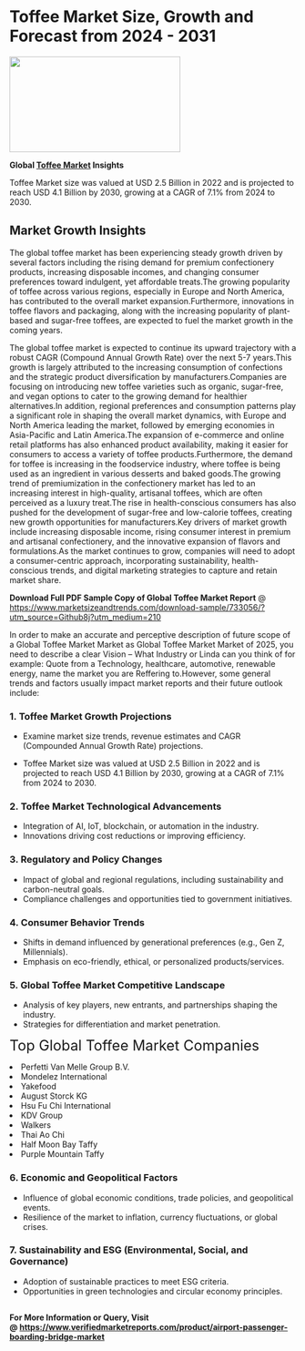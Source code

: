 <H1>Toffee Market Size, Growth and Forecast from 2024 - 2031</H1><img class="aligncenter size-medium wp-image-584254" src="https://thirdeyenews.in/wp-content/uploads/2024/09/Global-Market-Research-300x168.jpeg" alt="" width="300" height="168" /><p><strong>Global&nbsp;<a href="https://www.marketsizeandtrends.com/download-sample/733056/?utm_source=Github8j?utm_medium=210">Toffee Market</a> Insights</strong></p><p>Toffee Market size was valued at USD 2.5 Billion in 2022 and is projected to reach USD 4.1 Billion by 2030, growing at a CAGR of 7.1% from 2024 to 2030.</p><p><h2>Market Growth Insights</h2> <p>The global toffee market has been experiencing steady growth driven by several factors including the rising demand for premium confectionery products, increasing disposable incomes, and changing consumer preferences toward indulgent, yet affordable treats.The growing popularity of toffee across various regions, especially in Europe and North America, has contributed to the overall market expansion.Furthermore, innovations in toffee flavors and packaging, along with the increasing popularity of plant-based and sugar-free toffees, are expected to fuel the market growth in the coming years.</p> <p>The global toffee market is expected to continue its upward trajectory with a robust CAGR (Compound Annual Growth Rate) over the next 5-7 years.This growth is largely attributed to the increasing consumption of confections and the strategic product diversification by manufacturers.Companies are focusing on introducing new toffee varieties such as organic, sugar-free, and vegan options to cater to the growing demand for healthier alternatives.In addition, regional preferences and consumption patterns play a significant role in shaping the overall market dynamics, with Europe and North America leading the market, followed by emerging economies in Asia-Pacific and Latin America.The expansion of e-commerce and online retail platforms has also enhanced product availability, making it easier for consumers to access a variety of toffee products.Furthermore, the demand for toffee is increasing in the foodservice industry, where toffee is being used as an ingredient in various desserts and baked goods.The growing trend of premiumization in the confectionery market has led to an increasing interest in high-quality, artisanal toffees, which are often perceived as a luxury treat.The rise in health-conscious consumers has also pushed for the development of sugar-free and low-calorie toffees, creating new growth opportunities for manufacturers.Key drivers of market growth include increasing disposable income, rising consumer interest in premium and artisanal confectionery, and the innovative expansion of flavors and formulations.As the market continues to grow, companies will need to adopt a consumer-centric approach, incorporating sustainability, health-conscious trends, and digital marketing strategies to capture and retain market share.<p><span class=""><strong>Download Full PDF Sample Copy of Global Toffee Market Report</strong> @ <a href="https://www.marketsizeandtrends.com/download-sample/733056/?utm_source=Github8j?utm_medium=210" target="_blank">https://www.marketsizeandtrends.com/download-sample/733056/?utm_source=Github8j?utm_medium=210</a></span></p><p>In order to make an accurate and perceptive description of future scope of a Global&nbsp;Toffee Market Market as Global&nbsp;Toffee Market Market of 2025, you need to describe a clear Vision &ndash; What Industry or Linda can you think of for example: Quote from a Technology, healthcare, automotive, renewable energy, name the market you are Reffering to.However, some general trends and factors usually impact market reports and their future outlook include:</p><h3>1.&nbsp;<strong>Toffee Market Growth Projections</strong></h3><ul><li>Examine market size trends, revenue estimates and CAGR (Compounded Annual Growth Rate) projections.</li><li><p>Toffee Market size was valued at USD 2.5 Billion in 2022 and is projected to reach USD 4.1 Billion by 2030, growing at a CAGR of 7.1% from 2024 to 2030.</p></li></ul><h3>2.&nbsp;<strong>Toffee Market Technological Advancements</strong></h3><ul><li>Integration of AI, IoT, blockchain, or automation in the industry.</li><li>Innovations driving cost reductions or improving efficiency.</li></ul><h3>3.&nbsp;<strong>Regulatory and Policy Changes</strong></h3><ul><li>Impact of global and regional regulations, including sustainability and carbon-neutral goals.</li><li>Compliance challenges and opportunities tied to government initiatives.</li></ul><h3>4.&nbsp;<strong>Consumer Behavior Trends</strong></h3><ul><li>Shifts in demand influenced by generational preferences (e.g., Gen Z, Millennials).</li><li>Emphasis on eco-friendly, ethical, or personalized products/services.</li></ul><h3>5.&nbsp;<strong>Global Toffee Market Competitive Landscape</strong></h3><ul><li>Analysis of key players, new entrants, and partnerships shaping the industry.</li><li>Strategies for differentiation and market penetration.</li></ul><p data-pm-slice="1 1 []"><span style="color: inherit; font-family: inherit; font-size: 25px;">Top Global Toffee Market Companies</span></p><div class="" data-test-id=""><p><li>Perfetti Van Melle Group B.V.</li><li> Mondelez International</li><li> Yakefood</li><li> August Storck KG</li><li> Hsu Fu Chi International</li><li> KDV Group</li><li> Walkers</li><li> Thai Ao Chi</li><li> Half Moon Bay Taffy</li><li> Purple Mountain Taffy</li></p></div><h3>6.&nbsp;<strong>Economic and Geopolitical Factors</strong></h3><ul><li>Influence of global economic conditions, trade policies, and geopolitical events.</li><li>Resilience of the market to inflation, currency fluctuations, or global crises.</li></ul><h3>7.&nbsp;<strong>Sustainability and ESG (Environmental, Social, and Governance)</strong></h3><ul><li>Adoption of sustainable practices to meet ESG criteria.</li><li>Opportunities in green technologies and circular economy principles.</li></ul><h2><strong style="font-size: 14px;">For More Information or Query, Visit @&nbsp;</strong><a style="background-color: #ffffff; font-size: 14px;" href="https://www.marketsizeandtrends.com/report/toffee-market/" target="_blank">https://www.verifiedmarketreports.com/product/airport-passenger-boarding-bridge-market</a></h2>